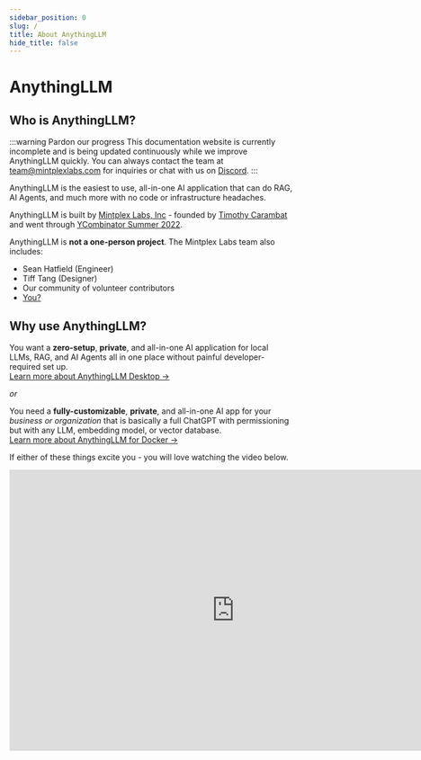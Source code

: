 ```yaml
---
sidebar_position: 0
slug: /
title: About AnythingLLM
hide_title: false
---
```



# AnythingLLM

## Who is AnythingLLM?

:::warning Pardon our progress
This documentation website is currently incomplete and is being updated continuously while we improve AnythingLLM quickly. You can always contact the team at [team@mintplexlabs.com](mailto:team@mintplexlabs.com) for inquiries or chat with us on [Discord](https://discord.gg/6UyHPeGZAC).
:::

AnythingLLM is the easiest to use, all-in-one AI application that can do RAG, AI Agents, and much more with no code or infrastructure headaches.

AnythingLLM is built by [Mintplex Labs, Inc](https://github.com/Mintplex-Labs) - founded by [Timothy Carambat](https://twitter.com/tcarambat) and went through [YCombinator Summer 2022](https://www.ycombinator.com/companies/mintplex-labs).


AnythingLLM is **not a one-person project**. The Mintplex Labs team also includes:
- Sean Hatfield (Engineer)
- Tiff Tang (Designer)
- Our community of volunteer contributors
- [You?](#)

## Why use AnythingLLM?

You want a **zero-setup**, **private**, and all-in-one AI application for local LLMs, RAG, and AI Agents all in one place without painful developer-required set up.<br/>[Learn more about AnythingLLM Desktop &rarr;](#)

_or_

You need a **fully-customizable**, **private**, and all-in-one AI app for your _business or organization_ that is basically a full ChatGPT with permissioning but with any LLM, embedding model, or vector database.<br/>[Learn more about AnythingLLM for Docker &rarr;](#)


If either of these things excite you - you will love watching the video below.

<iframe width="800" height="500" src="https://www.youtube.com/embed/-Rs8-M-xBFI?si=y1bcZcwjWr9A-Tqz" title="YouTube video player" frameborder="0" allow="accelerometer; autoplay; clipboard-write; encrypted-media; gyroscope; picture-in-picture; web-share" referrerpolicy="strict-origin-when-cross-origin" allowfullscreen>
</iframe>